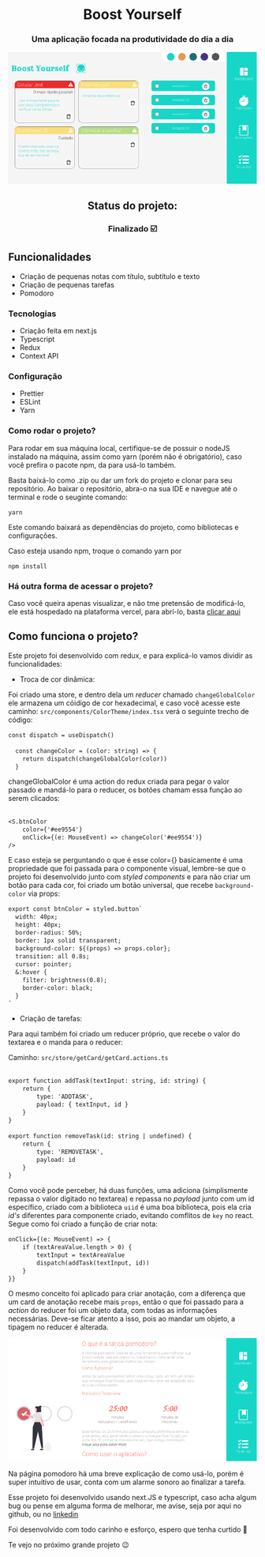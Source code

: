 

<center>
    <h1>Boost Yourself</h1>
    <h3>Uma aplicação focada na produtividade do dia a dia</h3>
    <img src="./github/homepage.png" alt="imagem da página principal">
</center>

<center>
    <h2><bold>Status do projeto:</bold></h2>
    <h3>Finalizado ☑️ </h3>
</center>

<h2><bold>Funcionalidades</bold></h2>

- Criação de pequenas notas com título, subtítulo e texto
- Criação de pequenas tarefas
- Pomodoro

<h3>Tecnologias</h3>

- Criação feita em next.js
- Typescript
- Redux
- Context API

<h3>Configuração</h3>

- Prettier
- ESLint
- Yarn

<h3>Como rodar o projeto?</h3>

Para rodar em sua máquina local, certifique-se de possuir o nodeJS instalado na máquina, assim como yarn (porém não é obrigatório), caso você prefira o pacote npm, da para usá-lo também. 

Basta baixá-lo como .zip ou dar um fork do projeto e clonar para seu repositório. 
Ao baixar o repositório, abra-o na sua IDE e navegue até o terminal e rode o seuginte comando:
```
yarn
```

Este comando baixará as dependências do projeto, como bibliotecas e configurações.

Caso esteja usando npm, troque o comando yarn por 

```
npm install 
```

<h3>Há outra forma de acessar o projeto?</h3>

Caso você queira apenas visualizar, e não tme pretensão de modificá-lo, ele está hospedado na plataforma vercel, para abrí-lo, basta <a href="https://boost-yourself.vercel.app/" target=_blank>clicar aqui</a>

<h2>Como funciona o projeto?</h2>

Este projeto foi desenvolvido com redux, e para explicá-lo vamos dividir as funcionalidades:

- Troca de cor dinâmica:

Foi criado uma store, e dentro dela um <i>reducer</i> chamado `changeGlobalColor` ele armazena um cóidigo de cor hexadecimal, e caso você acesse este caminho: `src/components/ColorTheme/index.tsx` verá o seguinte trecho de código: 

```
const dispatch = useDispatch()

  const changeColor = (color: string) => {
    return dispatch(changeGlobalColor(color))
  }

```

changeGlobalColor é uma action do redux criada para pegar o valor passado e mandá-lo para o reducer, os botões chamam essa função ao serem clicados:

```

<S.btnColor
    color={'#ee9554'}
    onClick={(e: MouseEvent) => changeColor('#ee9554')}
/>

```

E caso esteja se perguntando o que é esse color={} basicamente é uma propriedade que foi passada para o componente visual, lembre-se que o projeto foi desenvolvido junto com <i>styled components</i> e para não criar um botão para cada cor, foi criado um botão universal, que recebe `background-color` via props: 

```
export const btnColor = styled.button`
  width: 40px;
  height: 40px;
  border-radius: 50%;
  border: 1px solid transparent;
  background-color: ${(props) => props.color};
  transition: all 0.8s;
  cursor: pointer;
  &:hover {
    filter: brightness(0.8);
    border-color: black;
  }
`
```

- Criação de tarefas: 

Para aqui também foi criado um reducer próprio, que recebe o valor do  textarea e o manda para o reducer:

Caminho: `src/store/getCard/getCard.actions.ts`

```

export function addTask(textInput: string, id: string) {
    return {
        type: 'ADDTASK',
        payload: { textInput, id }
    }
}

export function removeTask(id: string | undefined) {
    return {
        type: 'REMOVETASK',
        payload: id
    }
}
```

Como você pode perceber, há duas funções, uma adiciona (simplismente repassa o valor digitado no textarea) e repassa no <i>payload</i> junto com um id específico, criado com a biblioteca `uiid` é uma boa biblioteca, pois ela cria <i>id's</i> diferentes para componente criado, evitando comflitos de `key` no react.
Segue como foi criado a função de criar nota:

```
onClick={(e: MouseEvent) => {
    if (textAreaValue.length > 0) {
        textInput = textAreaValue
        dispatch(addTask(textInput, id))
    }
}}
```

O mesmo conceito foi aplicado para criar anotação, com a diferença que um card de anotação recebe mais `props`, então o que foi passado para a <i>action</i> do reducer foi um objeto data, com todas as informações necessárias. Deve-se ficar atento a isso, pois ao mandar um objeto, a tipagem no reducer é alterada.

<center>
<img src="./github/pomodoro.png" alt="explicação do que é um pomodoro" />
</center>

Na página pomodoro há uma breve explicação de como usá-lo, porém é super intuitivo de usar, conta com um alarme sonoro ao finalizar a tarefa.

Esse projeto foi desenvolvido usando next.JS e typescript, caso acha algum bug ou pense em alguma forma de melhorar, me avise, seja por aqui no github, ou no <a href="https://www.linkedin.com/in/guilherme-santos-coelho-1b7036210/" target="_blank">linkedin</a>

Foi desenvolvido com todo carinho e esforço, espero que tenha curtido 🙂

Te vejo no próximo grande projeto 😉
    